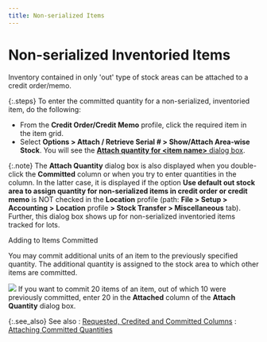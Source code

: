 ```yaml
---
title: Non-serialized Items
---
```


# Non-serialized Inventoried Items


Inventory contained in only 'out' type of stock areas can be attached  to a credit order/memo.


{:.steps}
To enter the committed quantity for a non-serialized,  inventoried item, do the following:

- From the **Credit Order/Credit Memo** profile, click  the required item in the item grid.
- Select **Options &gt; Attach / Retrieve Serial # &gt; 
 Show/Attach Area-wise Stock**. You will see the [**Attach quantity for &lt;item name&gt;**  dialog box]({{site.sp_baseurl}}/sales-docs/sales-orders/so-proc/cmt-items/enter-cmt-qty/non-ser/the_attach_quantity_profile.html).



{:.note}
The **Attach Quantity** dialog box  is also displayed when you double-click the **Committed**  column or when you try to enter quantities in the column. In the latter  case, it is displayed if the option **Use 
 default out stock area to assign quantity for non-serialized items in 
 credit order or credit memo** is NOT checked in the **Location**  profile (path: **File &gt; Setup &gt; Accounting 
 &gt;** **Location** profile **&gt; Stock Transfer &gt; Miscellaneous**  tab). Further, this dialog box shows up for non-serialized inventoried  items tracked for lots.


Adding to Items Committed


You may commit additional units of an item to the previously specified  quantity. The additional quantity is assigned to the stock area to which  other items are committed.


![]({{site.sp_baseurl}}/img/example.gif) If  you want to commit 20 items of an item, out of which 10 were previously  committed, enter 20 in the **Attached**  column of the **Attach Quantity** dialog  box.


{:.see_also}
See also
: [Requested,  Credited and Committed Columns]({{site.sp_baseurl}}/sales-ret-docs/sales-ret-doc/contents/item-info/details/requested_committed_and_credited_columns_in_credit_orders.html)
: [Attaching  Committed Quantities]({{site.sp_baseurl}}/sales-ret-docs/cos/co-proc/cmt-items-to-co/attach-cmt-qty/attaching_committed_quantities_on_credit_order.html)
